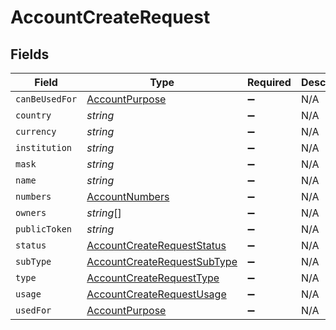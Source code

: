 # AccountCreateRequest


## Fields

| Field                                                                             | Type                                                                              | Required                                                                          | Description                                                                       |
| --------------------------------------------------------------------------------- | --------------------------------------------------------------------------------- | --------------------------------------------------------------------------------- | --------------------------------------------------------------------------------- |
| `canBeUsedFor`                                                                    | [AccountPurpose](../../models/shared/accountpurpose.md)                           | :heavy_minus_sign:                                                                | N/A                                                                               |
| `country`                                                                         | *string*                                                                          | :heavy_minus_sign:                                                                | N/A                                                                               |
| `currency`                                                                        | *string*                                                                          | :heavy_minus_sign:                                                                | N/A                                                                               |
| `institution`                                                                     | *string*                                                                          | :heavy_minus_sign:                                                                | N/A                                                                               |
| `mask`                                                                            | *string*                                                                          | :heavy_minus_sign:                                                                | N/A                                                                               |
| `name`                                                                            | *string*                                                                          | :heavy_minus_sign:                                                                | N/A                                                                               |
| `numbers`                                                                         | [AccountNumbers](../../models/shared/accountnumbers.md)                           | :heavy_minus_sign:                                                                | N/A                                                                               |
| `owners`                                                                          | *string*[]                                                                        | :heavy_minus_sign:                                                                | N/A                                                                               |
| `publicToken`                                                                     | *string*                                                                          | :heavy_minus_sign:                                                                | N/A                                                                               |
| `status`                                                                          | [AccountCreateRequestStatus](../../models/shared/accountcreaterequeststatus.md)   | :heavy_minus_sign:                                                                | N/A                                                                               |
| `subType`                                                                         | [AccountCreateRequestSubType](../../models/shared/accountcreaterequestsubtype.md) | :heavy_minus_sign:                                                                | N/A                                                                               |
| `type`                                                                            | [AccountCreateRequestType](../../models/shared/accountcreaterequesttype.md)       | :heavy_minus_sign:                                                                | N/A                                                                               |
| `usage`                                                                           | [AccountCreateRequestUsage](../../models/shared/accountcreaterequestusage.md)     | :heavy_minus_sign:                                                                | N/A                                                                               |
| `usedFor`                                                                         | [AccountPurpose](../../models/shared/accountpurpose.md)                           | :heavy_minus_sign:                                                                | N/A                                                                               |